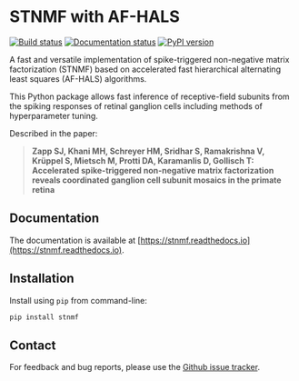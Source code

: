 # STNMF with AF-HALS

[![Build status](https://github.com/gollischlab/STNMF_with_AFHALS/actions/workflows/pypi.yml/badge.svg)](https://github.com/gollischlab/STNMF_with_AFHALS/deployments/PyPI)
[![Documentation status](https://readthedocs.org/projects/stnmf/badge/?version=latest)](https://stnmf.readthedocs.io/en/latest/?badge=latest)
[![PyPI version](https://img.shields.io/pypi/v/stnmf.svg)](https://pypi.python.org/pypi/stnmf)

A fast and versatile implementation of spike-triggered non-negative matrix factorization (STNMF) based on accelerated fast hierarchical alternating least squares (AF-HALS) algorithms.

This Python package allows fast inference of receptive-field subunits from the spiking responses of retinal ganglion cells including methods of hyperparameter tuning.

Described in the paper:

> **Zapp SJ, Khani MH, Schreyer HM, Sridhar S, Ramakrishna V, Krüppel S, Mietsch M, Protti DA, Karamanlis D, Gollisch T: Accelerated spike-triggered non-negative matrix factorization reveals coordinated ganglion cell subunit mosaics in the primate retina**

## Documentation
The documentation is available at [https://stnmf.readthedocs.io](https://stnmf.readthedocs.io).

## Installation
Install using `pip` from command-line:

```bash
pip install stnmf
```

## Contact
For feedback and bug reports, please use the [Github issue tracker](https://github.com/gollischlab/STNMF_with_AFHALS/issues).
